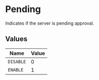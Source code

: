 # Pending

Indicates if the server is pending approval.


## Values

| Name      | Value     |
| --------- | --------- |
| `DISABLE` | 0         |
| `ENABLE`  | 1         |